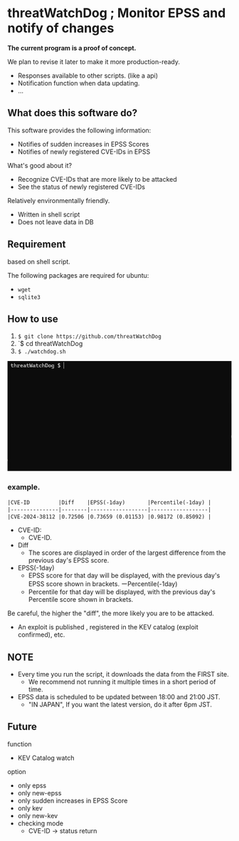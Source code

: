 # threatWatchDog ; Monitor EPSS and notify of changes

**The current program is a proof of concept.**

We plan to revise it later to make it more production-ready.
- Responses available to other scripts. (like a api)
- Notification function when data updating.
- ...

## What does this software do?

This software provides the following information:
- Notifies of sudden increases in EPSS Scores
- Notifies of newly registered CVE-IDs in EPSS

What's good about it?
- Recognize CVE-IDs that are more likely to be attacked
- See the status of newly registered CVE-IDs

Relatively environmentally friendly.
- Written in shell script
- Does not leave data in DB

## Requirement

based on shell script.

The following packages are required for ubuntu:

- `wget`
- `sqlite3`

## How to use


1. `$ git clone https://github.com/threatWatchDog`
2. `$ cd threatWatchDog
3. `$ ./watchdog.sh`

![usage](./images/usage.gif)

### example.

```
|CVE-ID         |Diff    |EPSS(-1day)       |Percentile(-1day) |
|---------------|--------|------------------|------------------|
|CVE-2024-38112 |0.72506 |0.73659 (0.01153) |0.98172 (0.85092) |
```

- CVE-ID:
  - CVE-ID.
- Diff
  - The scores are displayed in order of the largest difference from the previous day's EPSS score.
- EPSS(-1day)
  - EPSS score for that day will be displayed, with the previous day's EPSS score shown in brackets.
ーPercentile(-1day)
  - Percentile for that day will be displayed, with the previous day's Percentile score shown in brackets.

Be careful, the higher the "diff", the more likely you are to be attacked.

- An exploit is published , registered in the KEV catalog (exploit confirmed), etc.

## NOTE

- Every time you run the script, it downloads the data from the FIRST site.
  - We recommend not running it multiple times in a short period of time.
- EPSS data is scheduled to be updated between 18:00 and 21:00 JST.
  - "IN JAPAN", If you want the latest version, do it after 6pm JST.

## Future

function

- KEV Catalog watch

option

- only epss
- only new-epss
- only sudden increases in EPSS Score
- only kev
- only new-kev
- checking mode
  - CVE-ID -> status return
